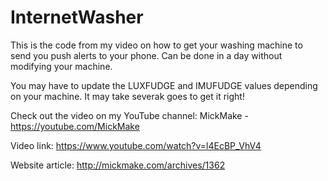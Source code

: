 # InternetWasher
This is the code from my video on how to get your washing machine to send you push alerts to your phone.
Can be done in a day without modifying your machine.

You may have to update the LUXFUDGE and IMUFUDGE values depending on your machine.
It may take severak goes to get it right!


Check out the video on my YouTube channel: MickMake - https://youtube.com/MickMake

Video link: https://www.youtube.com/watch?v=l4EcBP_VhV4

Website article: http://mickmake.com/archives/1362

